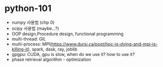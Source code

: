 # python-101

- numpy 사용법 (chp 0)
- scipy 사용법 (maybe...?)
- OOP design,Procedure design, functional programming
- multi-thread: GIL
- multi-process: MPI(https://www.dursi.ca/post/hpc-is-dying-and-mpi-is-killing-it), spark, dask, ray, joblib
- gpgpu: CUDA, gpu is slow, when do we use it? how to use it?
- phase retrieval algorithm - optimization
